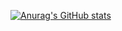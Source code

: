 
<div align=left>
  
[![Anurag's GitHub stats](https://github-readme-stats.vercel.app/api?username=hanbitgoun&show_icons=true&theme=nord&hide_border=True)](https://github.com/anuraghazra/github-readme-stats)
  
</div>






<!--
**hanbitgoun/hanbitgoun** is a ✨ _special_ ✨ repository because its `README.md` (this file) appears on your GitHub profile.

Here are some ideas to get you started:

- 🔭 I’m currently working on ...
- 🌱 I’m currently learning ...
- 👯 I’m looking to collaborate on ...
- 🤔 I’m looking for help with ...
- 💬 Ask me about ...
- 📫 How to reach me: ...
- 😄 Pronouns: ...
- ⚡ Fun fact: ...


